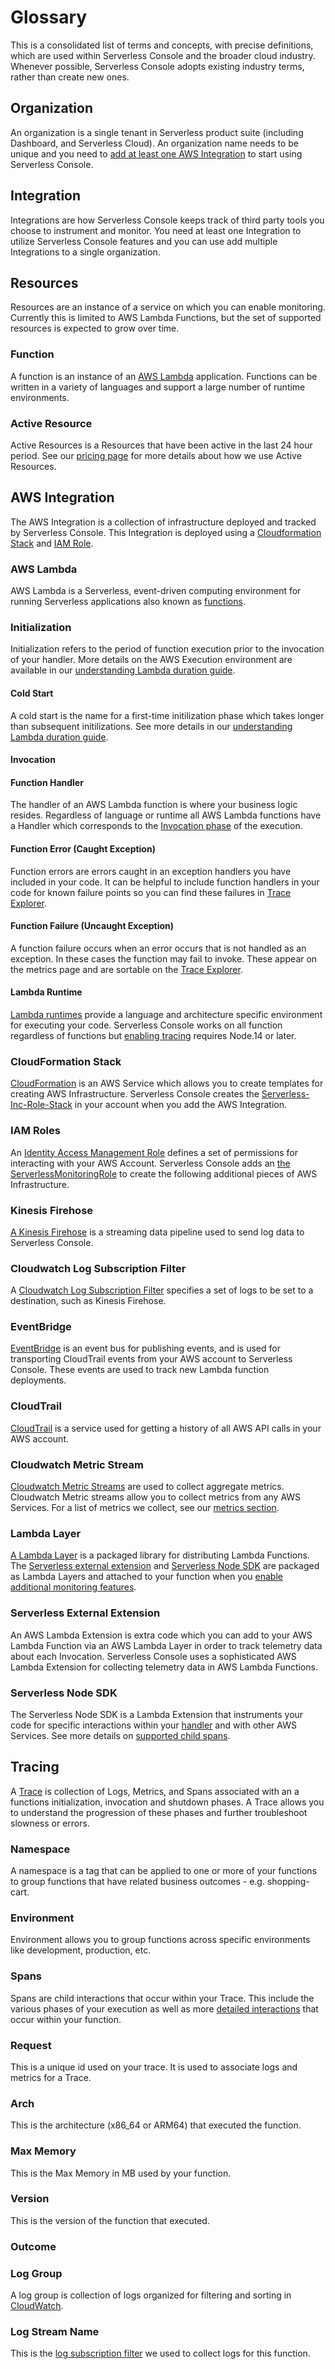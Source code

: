 <!--
title: Glossary
menuText: Glossary
description: 
menuOrder: 5
-->

# Glossary
This is a consolidated list of terms and concepts, with precise definitions, which are used within Serverless Console and the broader cloud industry.  Whenever possible, Serverless Console adopts existing industry terms, rather than create new ones.

## Organization
An organization is a single tenant in Serverless product suite (including  Dashboard, and Serverless Cloud). An organization name needs to be unique and you need to [add at least one AWS Integration](./integrations/index.md#adding-the-aws-observability-integration) to start using Serverless Console. 

## Integration
Integrations are how Serverless Console keeps track of third party tools you choose to instrument and monitor. You need at least one Integration to utilize Serverless Console features and you can use add multiple Integrations to a single organization. 

## Resources
Resources are an instance of a service on which you can enable monitoring. Currently this is limited
to AWS Lambda Functions, but the set of supported resources is expected to grow over time.

### Function
A function is an instance of an [AWS Lambda](#aws-lambda) application. Functions can be written
in a variety of languages and support a large number of runtime environments. 

### Active Resource
Active Resources is a Resources that have been active in the last 24 hour period. See our [pricing page](https://www.serverless.com/console/pricing) for more details about how we use Active Resources. 

## AWS Integration
The AWS Integration is a collection of infrastructure deployed and tracked by Serverless Console.  This Integration is deployed using a [Cloudformation Stack](#cloudformation-stack) and [IAM Role](./integrations/data-sources-and-roles.md#iam-roles). 

### AWS Lambda
AWS Lambda is a Serverless, event-driven computing environment for running Serverless applications
also known as [functions](#function). 

### Initialization
Initialization refers to the period of function execution prior to the invocation of your handler. More details on the AWS Execution environment are available in our [understanding Lambda duration guide](./product/duration.md).

#### Cold Start
A cold start is the name for a first-time initilization phase which takes longer than subsequent
initilizations. See more details in our [understanding Lambda duration guide](./product/duration.md).

#### Invocation

#### Function Handler
The handler of an AWS Lambda function is where your business logic resides. Regardless of language
or runtime all AWS Lambda functions have a Handler which corresponds to the [Invocation phase](./product/duration.md#invocation) of the execution. 

#### Function Error (Caught Exception)
Function errors are errors caught in an exception handlers you have included
in your code. It can be helpful to include function handlers in your code for known
failure points so you can find these failures in [Trace Explorer](./product/traces.md#explorer-view).

#### Function Failure (Uncaught Exception)
A function failure occurs when an error occurs that is not handled as an exception.
In these cases the function may fail to invoke. These appear on the metrics page
and are sortable on the [Trace Explorer](./product/traces.md#explorer-view).

#### Lambda Runtime
[Lambda runtimes](https://docs.aws.amazon.com/lambda/latest/dg/gettingstarted-concepts.html#gettingstarted-concepts-runtime) provide a language and architecture specific environment for executing your code. 
Serverless Console works on all function regardless of functions but [enabling tracing](./integrations/enable-monitoring-features.md#enabling-traces) requires Node.14 or later.

### CloudFormation Stack
[CloudFormation](https://docs.aws.amazon.com/AWSCloudFormation/latest/UserGuide/Welcome.html) is an AWS Service which allows you to create templates for creating AWS Infrastructure. Serverless Console creates the [Serverless-Inc-Role-Stack](../integrations/aws/iam-role-cfn-template.yaml) in your account when you add the AWS Integration.

### IAM Roles
An [Identity Access Management Role](https://docs.aws.amazon.com/IAM/latest/UserGuide/id_roles.html) defines a set of permissions for interacting with your AWS Account. Serverless Console adds an [the ServerlessMonitoringRole](https://github.com/serverless/console/blob/main/instrumentation/aws/iam-role-cfn-template.yaml) to create the following additional pieces of AWS Infrastructure. 

### Kinesis Firehose
[A Kinesis Firehose](https://aws.amazon.com/kinesis/data-firehose/) is a streaming data pipeline used to send log data to Serverless Console. 

### Cloudwatch Log Subscription Filter
A [Cloudwatch Log Subscription Filter](https://docs.aws.amazon.com/AmazonCloudWatch/latest/logs/SubscriptionFilters.html) specifies a set of logs to be set to a destination, such as Kinesis Firehose. 

### EventBridge
[EventBridge](https://docs.aws.amazon.com/eventbridge/) is an event bus for publishing events, and is used for transporting CloudTrail events from your AWS account to Serverless Console. These events are used to track new Lambda function deployments.

### CloudTrail
[CloudTrail](https://docs.aws.amazon.com/cloudtrail/) is a service used for getting a history of
all AWS API calls in your AWS account. 

### Cloudwatch Metric Stream
[Cloudwatch Metric Streams](https://docs.aws.amazon.com/AmazonCloudWatch/latest/monitoring/CloudWatch-Metric-Streams.html) are used to collect aggregate metrics. Cloudwatch Metric streams allow you to collect metrics from any AWS Services. For a list of metrics we collect, see our [metrics section](./product/metrics.md).

### Lambda Layer
[A Lambda Layer](https://docs.aws.amazon.com/lambda/latest/dg/configuration-layers.html) is a packaged library for distributing Lambda Functions. The [Serverless external extension](./integrations/data-sources-and-roles.md#extensions) and [Serverless Node SDK](./integrations/data-sources-and-roles.md#serverless-node-sdk) are packaged as Lambda Layers and attached to your function when you [enable additional monitoring features](./integrations/enable-monitoring-features.md).

### Serverless External Extension
An AWS Lambda Extension is extra code which you can add to your AWS Lambda Function via an AWS Lambda Layer in order to track telemetry data about each Invocation.  Serverless Console uses a sophisticated AWS Lambda Extension for collecting telemetry data in AWS Lambda Functions.

### Serverless Node SDK
The Serverless Node SDK is a Lambda Extension that instruments your code for specific interactions
within your [handler](#function-handler) and with other AWS Services. See more details on [supported child spans](./integrations/data-sources-and-roles.md#supported-child-spans).

## Tracing
A [Trace](./product/traces.md) is collection of Logs, Metrics, and Spans associated with an a functions initialization, invocation and shutdown phases. A Trace allows you to understand the progression of these phases and further troubleshoot slowness or errors.

### Namespace 
A namespace is a tag that can be applied to one or more of your functions to group 
functions that have related business outcomes - e.g. shopping-cart.

### Environment
Environment allows you to group functions across specific environments like development, production, etc.

### Spans
Spans are child interactions that occur within your Trace. This include the various phases
of your execution as well as more [detailed interactions](./integrations/data-sources-and-roles.md#supported-child-spans) that occur within your function. 

### Request
This is a unique id used on your trace. It is used to associate logs and metrics for a Trace.

### Arch
This is the architecture (x86_64 or ARM64) that executed the function.

###  Max Memory
This is the Max Memory in MB used by your function.

### Version 
This is the version of the function that executed.

### Outcome

### Log Group 
A log group is collection of logs organized for filtering and sorting in [CloudWatch](#cloudwatch-log-subscription-filter). 

### Log Stream Name
 This is the [log subscription filter](#cloudwatch-log-subscription-filter) we used to collect logs for this function.